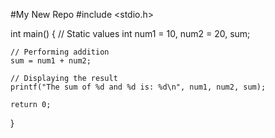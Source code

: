 #My New Repo
#include <stdio.h>

int main() {
    // Static values
    int num1 = 10, num2 = 20, sum;

    // Performing addition
    sum = num1 + num2;

    // Displaying the result
    printf("The sum of %d and %d is: %d\n", num1, num2, sum);

    return 0;
}
